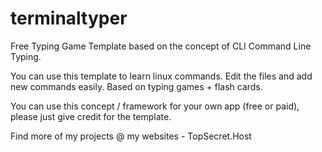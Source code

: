 # terminaltyper
Free Typing Game Template based on the concept of CLI Command Line Typing.


You can use this template to learn linux commands. Edit the files and add new commands easily. Based on typing games + flash cards.

You can use this concept / framework for your own app (free or paid), please just give credit for the template.

Find more of my projects @ my websites - TopSecret.Host 

